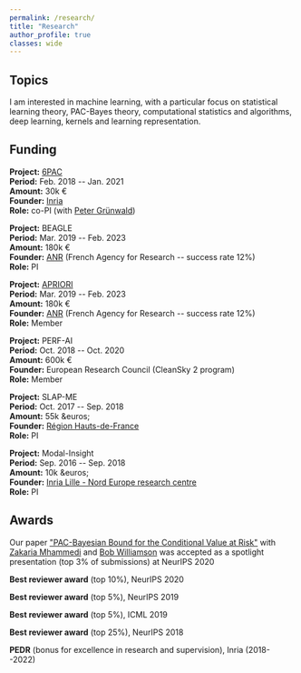 ```yaml
---
permalink: /research/
title: "Research"
author_profile: true
classes: wide
---
```


## Topics

I am interested in machine learning, with a particular focus on statistical learning theory, PAC-Bayes theory, computational statistics and algorithms, deep learning, kernels and learning representation.

<!-- ## Software

TBC -->

<!-- https://github.com/bhargavvader/pycobra

<iframe src="https://ghbtns.com/github-btn.html?user={{ bhargavvader }}&repo={{ pycobra }}&type=star&count=true" frameborder="0" scrolling="0" width="170px" height="20px"></iframe>

https://github.com/astha736/PACbayesianNMF

https://cran.r-project.org/web/packages/COBRA/index.html

https://cran.r-project.org/web/packages/pacbpred/index.html

https://i-pri.org/special/Biostatistics/Software/Geneland/ -->

## Funding

<!-- ### Current -->

<!-- **Project:**      
**Period:**      
**Amount:**      
**Founder:**      
**Role:**      
**Details:**      -->

**Project:** [6PAC](https://bguedj.github.io/6pac/)     
**Period:** Feb. 2018 -- Jan. 2021     
**Amount:** 30k &euro;     
**Founder:** [Inria](https://www.inria.fr)     
**Role:** co-PI (with [Peter Grünwald](https://safestatistics.com))     
<!-- **Details:** TBC     -->

**Project:** BEAGLE     
**Period:** Mar. 2019 -- Feb. 2023     
**Amount:** 180k &euro;     
**Founder:** [ANR](https://anr.fr/en/) (French Agency for Research -- success rate 12%)     
**Role:** PI     
<!-- **Details:** TBC     -->

**Project:** [APRIORI](https://project.inria.fr/apriori/)     
**Period:** Mar. 2019 -- Feb. 2023     
**Amount:** 180k &euro;     
**Founder:** [ANR](https://anr.fr/en/) (French Agency for Research -- success rate 12%)     
**Role:** Member     
<!-- **Details:** TBC     -->

**Project:** PERF-AI     
**Period:** Oct. 2018 -- Oct. 2020     
**Amount:** 600k &euro;     
**Founder:** European Research Council (CleanSky 2 program)     
**Role:** Member     
<!-- **Details:** TBC      -->

<!-- ### Past -->

<!-- **Project:** NIPS 2017 workshop, "(Almost) 50 Shades of Bayesian Learning: PAC-Bayesian trends and insights"     
**Period:** Dec. 2017     
**Amount:** 8k &euros;     
**Founder:** [Inria](https://www.inria.fr/fr), [ElementAI](https://www.elementai.com) and [Labex CEMPI](https://math.univ-lille1.fr/~cempi/)     
**Role:** main organiser (with [Francis Bach](https://www.di.ens.fr/~fbach/) and [Pascal Germain](http://www.pascalgermain.info))     
**Details:** TBC      -->

**Project:** SLAP-ME     
**Period:** Oct. 2017 -- Sep. 2018     
**Amount:** 55k &euros;     
**Founder:** [Région Hauts-de-France](https://www.hautsdefrance.fr)     
**Role:** PI     
<!-- **Details:** TBC      -->

**Project:** Modal-Insight     
**Period:** Sep. 2016 -- Sep. 2018     
**Amount:** 10k &euros;     
**Founder:** [Inria Lille - Nord Europe research centre](https://www.inria.fr/fr/centre-inria-lille-nord-europe)     
**Role:** PI     
<!-- **Details:** TBC      -->


<!-- ## Collaborators

TBC -->

## Awards

Our paper ["PAC-Bayesian Bound for the Conditional Value at Risk"](https://proceedings.neurips.cc//paper/2020/file/d02e9bdc27a894e882fa0c9055c99722-Paper.pdf) with [Zakaria Mhammedi](https://www.zakmhammedi.com) and [Bob Williamson](https://scholar.google.com/citations?user=G4MBruQAAAAJ&hl=fr) was accepted as a spotlight presentation (top 3% of submissions) at NeurIPS 2020

**Best reviewer award** (top 10%), NeurIPS 2020

**Best reviewer award** (top 5%), NeurIPS 2019

**Best reviewer award** (top 5%), ICML 2019

**Best reviewer award** (top 25%), NeurIPS 2018

**PEDR** (bonus for excellence in research and supervision), Inria (2018--2022)
